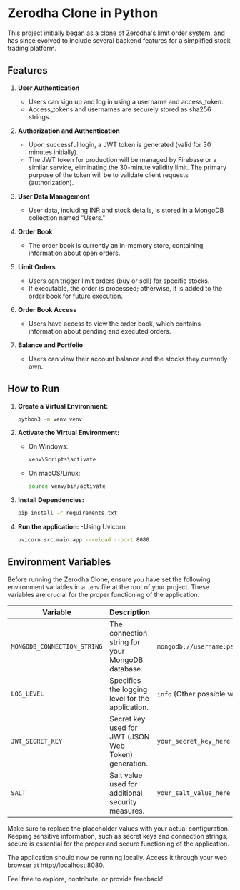 # Zerodha Clone in Python

This project initially began as a clone of Zerodha's limit order system, and has since evolved to include several backend features for a simplified stock trading platform.

## Features

1. **User Authentication**
   - Users can sign up and log in using a username and access_token.
   - Access_tokens and usernames are securely stored as sha256 strings.
   
2. **Authorization and Authentication**
   - Upon successful login, a JWT token is generated (valid for 30 minutes initially).
   - The JWT token for production will be managed by Firebase or a similar service, eliminating the 30-minute validity limit. The primary purpose of the token will be to validate client requests (authorization).

3. **User Data Management**
   - User data, including INR and stock details, is stored in a MongoDB collection named "Users."
   
4. **Order Book**
   - The order book is currently an in-memory store, containing information about open orders.
   
5. **Limit Orders**
   - Users can trigger limit orders (buy or sell) for specific stocks.
   - If executable, the order is processed; otherwise, it is added to the order book for future execution.

6. **Order Book Access**
   - Users have access to view the order book, which contains information about pending and executed orders.

7. **Balance and Portfolio**
   - Users can view their account balance and the stocks they currently own.

## How to Run

1. **Create a Virtual Environment:**

    ```bash
    python3 -m venv venv
    ```

2. **Activate the Virtual Environment:**

   - On Windows:

     ```bash
     venv\Scripts\activate
     ```

   - On macOS/Linux:

     ```bash
     source venv/bin/activate
     ```

3. **Install Dependencies:**

   ```bash
   pip install -r requirements.txt

4. **Run the application:**
   -Using Uvicorn
    ```bash
    uvicorn src.main:app --reload --port 8080
    ```
## Environment Variables

Before running the Zerodha Clone, ensure you have set the following environment variables in a `.env` file at the root of your project. These variables are crucial for the proper functioning of the application.

| Variable                  | Description                                                | Example Value                                      |
|---------------------------|------------------------------------------------------------|----------------------------------------------------|
| `MONGODB_CONNECTION_STRING`| The connection string for your MongoDB database.            | `mongodb://username:password@localhost:27017/zerodha_clone` |
| `LOG_LEVEL`               | Specifies the logging level for the application.           | `info` (Other possible values: `debug`, `warning`, `error`, `critical`) |
| `JWT_SECRET_KEY`          | Secret key used for JWT (JSON Web Token) generation.        | `your_secret_key_here`                             |
| `SALT`                    | Salt value used for additional security measures.          | `your_salt_value_here`                             |

Make sure to replace the placeholder values with your actual configuration. Keeping sensitive information, such as secret keys and connection strings, secure is essential for the proper and secure functioning of the application.

The application should now be running locally. Access it through your web browser at http://localhost:8080.


Feel free to explore, contribute, or provide feedback!

